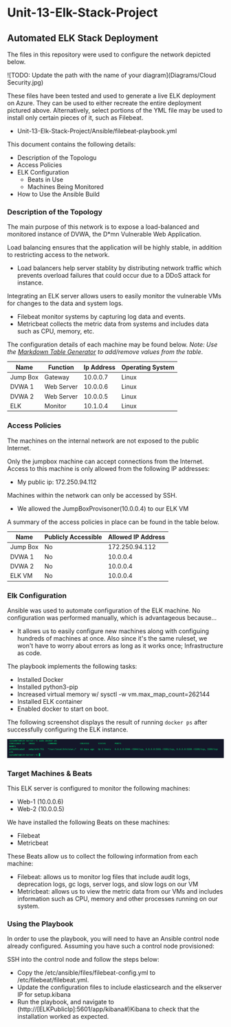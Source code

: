 # Unit-13-Elk-Stack-Project
## Automated ELK Stack Deployment

The files in this repository were used to configure the network depicted below.

![TODO: Update the path with the name of your diagram](Diagrams/Cloud Security.jpg)

These files have been tested and used to generate a live ELK deployment on Azure. They can be used to either recreate the entire deployment pictured above. Alternatively, select portions of the YML file may be used to install only certain pieces of it, such as Filebeat.

  - Unit-13-Elk-Stack-Project/Ansible/filebeat-playbook.yml

This document contains the following details:
- Description of the Topologu
- Access Policies
- ELK Configuration
  - Beats in Use
  - Machines Being Monitored
- How to Use the Ansible Build


### Description of the Topology

The main purpose of this network is to expose a load-balanced and monitored instance of DVWA, the D*mn Vulnerable Web Application.

Load balancing ensures that the application will be highly stable, in addition to restricting access to the network.
- Load balancers help server stablity by distributing network traffic which prevents overload failures that could occur due to a DDoS attack for instance. 

Integrating an ELK server allows users to easily monitor the vulnerable VMs for changes to the data and system logs.
- Filebeat monitor systems by capturing log data and events. 
- Metricbeat collects the metric data from systems and includes data such as CPU, memory, etc. 

The configuration details of each machine may be found below.
_Note: Use the [Markdown Table Generator](http://www.tablesgenerator.com/markdown_tables) to add/remove values from the table_.

| Name     | Function   | Ip Address | Operating System |
|----------|------------|------------|------------------|
| Jump Box | Gateway    | 10.0.0.7   | Linux            |
| DVWA 1   | Web Server | 10.0.0.6   | Linux            |
| DVWA 2   | Web Server | 10.0.0.5   | Linux            |
| ELK      | Monitor    | 10.1.0.4   | Linux            |

### Access Policies

The machines on the internal network are not exposed to the public Internet. 

Only the jumpbox machine can accept connections from the Internet. Access to this machine is only allowed from the following IP addresses:
- My public ip: 172.250.94.112

Machines within the network can only be accessed by SSH.
- We allowed the JumpBoxProvisoner(10.0.0.4) to our ELK VM

A summary of the access policies in place can be found in the table below.

| Name     | Publicly Accessible | Allowed IP Address |
|----------|---------------------|--------------------|
| Jump Box | No                  | 172.250.94.112     |
| DVWA 1   | No                  | 10.0.0.4           |
| DVWA 2   | No                  | 10.0.0.4           |
| ELK VM   | No                  | 10.0.0.4           |

### Elk Configuration

Ansible was used to automate configuration of the ELK machine. No configuration was performed manually, which is advantageous because...
- It allows us to easily configure new machines along with configuing hundreds of machines at once. Also since it's the same ruleset, we won't have to worry about errors as long as it works once; Infrastructure as code.

The playbook implements the following tasks:
- Installed Docker
- Installed python3-pip
- Increased virtual memory w/ sysctl -w vm.max_map_count=262144
- Installed ELK container 
- Enabled docker to start on boot. 

The following screenshot displays the result of running `docker ps` after successfully configuring the ELK instance.

![TODO: Update the path with the name of your screenshot of docker ps output](Ansible/docker_ps_output.png)

### Target Machines & Beats
This ELK server is configured to monitor the following machines:
- Web-1 (10.0.0.6)
- Web-2 (10.0.0.5)

We have installed the following Beats on these machines:
- Filebeat   
- Metricbeat

These Beats allow us to collect the following information from each machine:
- Filebeat: allows us to monitor log files that include audit logs, deprecation logs, gc logs, server logs, and slow logs on our VM
- Metricbeat: allows us to view the metric data from our VMs and includes information such as CPU, memory and other processes running on our system.

### Using the Playbook
In order to use the playbook, you will need to have an Ansible control node already configured. Assuming you have such a control node provisioned: 

SSH into the control node and follow the steps below:
- Copy the /etc/ansible/files/filebeat-config.yml to /etc/filebeat/filebeat.yml.
- Update the configuration files to include elasticsearch and the elkserver IP for setup.kibana
- Run the playbook, and navigate to (http://[ELKPublicIp]:5601/app/kibana#)Kibana to check that the installation worked as expected.




